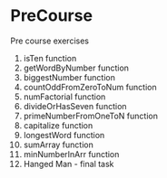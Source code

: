 # PreCourse

Pre course exercises

1. isTen function
2. getWordByNumber function
3. biggestNumber function
4. countOddFromZeroToNum function
5. numFactorial function
6. divideOrHasSeven function
7. primeNumberFromOneToN function
8. capitalize function
9. longestWord function
10. sumArray function
11. minNumberInArr function
12. Hanged Man - final task 